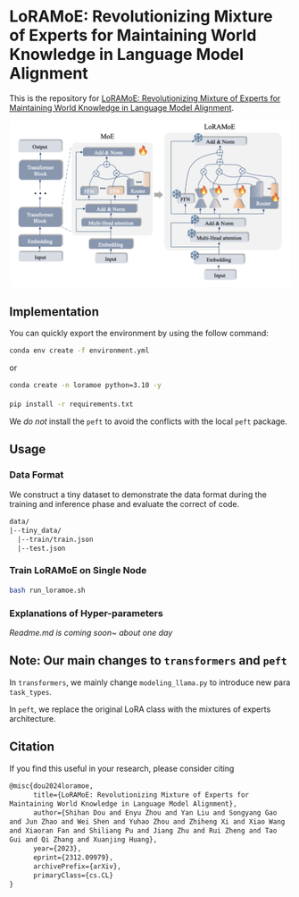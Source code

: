 # LoRAMoE: Revolutionizing Mixture of Experts for Maintaining World Knowledge in Language Model Alignment


This is the repository for [LoRAMoE: Revolutionizing Mixture of Experts for Maintaining World Knowledge in Language Model Alignment](https://arxiv.org/abs/2312.09979).

![Overview of LoRAMoE](image.png)
## Implementation

You can quickly export the environment by using the follow command:
```bash
conda env create -f environment.yml
```
or
```bash
conda create -n loramoe python=3.10 -y

pip install -r requirements.txt
```

We *do not* install the `peft` to avoid the conflicts with the local `peft` package.

## Usage

### Data Format

We construct a tiny dataset to demonstrate the data format during the training and inference phase and evaluate the correct of code.

```
data/
|--tiny_data/
  |--train/train.json
  |--test.json
```


### Train LoRAMoE on Single Node
```bash
bash run_loramoe.sh
```

### Explanations of Hyper-parameters

*Readme.md is coming soon~ about one day*

## Note: Our main changes to `transformers` and `peft`

In `transformers`, we mainly change `modeling_llama.py` to introduce new para `task_types`.

In `peft`, we replace the original LoRA class with the mixtures of experts architecture.


## Citation
If you find this useful in your research, please consider citing
```
@misc{dou2024loramoe,
      title={LoRAMoE: Revolutionizing Mixture of Experts for Maintaining World Knowledge in Language Model Alignment}, 
      author={Shihan Dou and Enyu Zhou and Yan Liu and Songyang Gao and Jun Zhao and Wei Shen and Yuhao Zhou and Zhiheng Xi and Xiao Wang and Xiaoran Fan and Shiliang Pu and Jiang Zhu and Rui Zheng and Tao Gui and Qi Zhang and Xuanjing Huang},
      year={2023},
      eprint={2312.09979},
      archivePrefix={arXiv},
      primaryClass={cs.CL}
}
```

